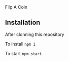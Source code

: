 Flip A Coin

## Installation
After clonning this repository 

To install
```npm i ```


To start
```npm start ```